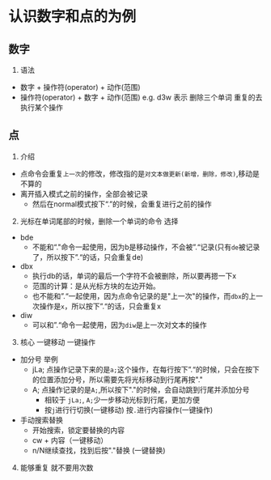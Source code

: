 # 认识数字和点的为例
## 数字
1. 语法
* 数字 + 操作符(operator) + 动作(范围)
* 操作符(operator) + 数字 + 动作(范围)
e.g. d3w 表示 删除三个单词
重复的去执行某个操作

## 点
1. 介绍
* 点命令会重复`上一次`的修改，修改指的是`对文本做更新(新增，删除，修改)`,移动是不算的
* 离开插入模式之前的操作，全部会被记录
  * 然后在normal模式按下“.”的时候，会重复进行之前的操作
2. 光标在单词尾部的时候，删除一个单词的命令 选择
* bde
  * 不能和“."命令一起使用，因为b是移动操作，不会被”.“记录(只有`de`被记录了，所以按下”.“的话，只会重复de)
* dbx
  * 执行db的话，单词的最后一个字符不会被删除，所以要再摁一下x
  * 范围的计算：是从光标方块的左边开始。
  * 也不能和”.“一起使用，因为点命令记录的是"上一次"的操作，而`dbx`的上一次操作是`x`，所以按下”.“的话，只会重复x
* diw
  * 可以和”.“命令一起使用，因为`diw`是上一次对文本的操作
3. 核心 一键移动 一键操作
* 加分号 举例
  * jLa; 点操作记录下来的是`a;`这个操作，在每行按下”.“的时候，只会在按下的位置添加分号，所以需要先将光标移动到行尾再按"."
  * A; 点操作记录的是`A;`,所以按下"."的时候，会自动跳到行尾并添加分号
    * 相较于 `jLa;`, `A;`少一步移动光标到行尾，更加方便
    * 按`j`进行行切换(一键移动)  按`.`进行内容操作(一键操作)
* 手动搜索替换
  * 开始搜索，锁定要替换的内容
  * cw + 内容（一键移动）
  * n/N继续查找，找到后按"."替换 (一键替换)
4. 能够重复 就不要用次数
